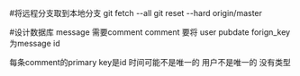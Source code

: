 #将远程分支取到本地分支
git fetch --all
git reset --hard origin/master


#设计数据库
message 需要comment 
comment 要将 user pubdate forign_key为message id

每条comment的primary key是id  时间可能不是唯一的 用户不是唯一的
没有类型